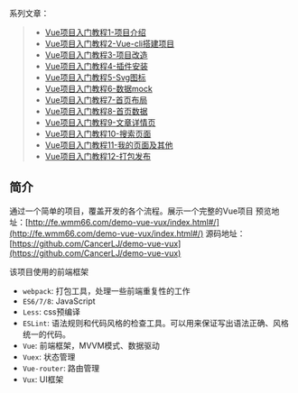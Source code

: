 系列文章：
>- [Vue项目入门教程1-项目介绍](http://www.wmm66.com/index/article/detail/id/22.html)
>- [Vue项目入门教程2-Vue-cli搭建项目](http://www.wmm66.com/index/article/detail/id/23.html)
>- [Vue项目入门教程3-项目改造](http://www.wmm66.com/index/article/detail/id/24.html)
>- [Vue项目入门教程4-插件安装](http://www.wmm66.com/index/article/detail/id/25.html)
>- [Vue项目入门教程5-Svg图标](http://www.wmm66.com/index/article/detail/id/26.html)
>- [Vue项目入门教程6-数据mock](http://www.wmm66.com/index/article/detail/id/27.html)
>- [Vue项目入门教程7-首页布局](http://www.wmm66.com/index/article/detail/id/28.html)
>- [Vue项目入门教程8-首页数据](http://www.wmm66.com/index/article/detail/id/29.html)
>- [Vue项目入门教程9-文章详情页](http://www.wmm66.com/index/article/detail/id/30.html)
>- [Vue项目入门教程10-搜索页面](http://www.wmm66.com/index/article/detail/id/31.html)
>- [Vue项目入门教程11-我的页面及其他](http://www.wmm66.com/index/article/detail/id/32.html)
>- [Vue项目入门教程12-打包发布](http://www.wmm66.com/index/article/detail/id/33.html)

## 简介
通过一个简单的项目，覆盖开发的各个流程。展示一个完整的Vue项目
预览地址：[http://fe.wmm66.com/demo-vue-vux/index.html#/](http://fe.wmm66.com/demo-vue-vux/index.html#/)
源码地址：[https://github.com/CancerLJ/demo-vue-vux](https://github.com/CancerLJ/demo-vue-vux)

该项目使用的前端框架
- `webpack`: 打包工具，处理一些前端重复性的工作
- `ES6/7/8`: JavaScript
- `Less`: css预编译
- `ESLint`: 语法规则和代码风格的检查工具。可以用来保证写出语法正确、风格统一的代码。
- `Vue`: 前端框架，MVVM模式、数据驱动
- `Vuex`: 状态管理
- `Vue-router`: 路由管理
- `Vux`: UI框架
